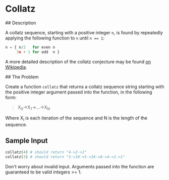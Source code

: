 # Collatz

## Description

A collatz sequence, starting with a positive integer `n`, is found by repeatedly applying the following function to `n` until `n == 1`:

```python
n = { n/2   for even n
     3n + 1 for odd  n }
```

A more detailed description of the collatz conjecture may be found [on Wikipedia](https://en.wikipedia.org/wiki/Collatz_conjecture).

## The Problem

Create a function `collatz` that returns a collatz sequence string starting with the positive integer argument passed into the function, in the following form:

>X<sub>0</sub>->X<sub>1</sub>->...->X<sub>N</sub>

Where X<sub>i</sub> is each iteration of the sequence and N is the length of the sequence.

## Sample Input

```python
collatz(4) # should return "4->2->1"
collatz(3) # should return "3->10->5->16->8->4->2->1"
```

Don't worry about invalid input. Arguments passed into the function are guaranteed to be valid integers >= 1.